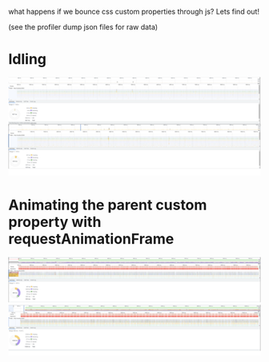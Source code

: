 what happens if we bounce css custom properties through js? Lets find out!

(see the profiler dump json files for raw data)

# Idling
![perf](idle-static-vs-dynamic-perf.png)

# Animating the parent custom property with requestAnimationFrame
![perf](animated-static-vs-dynamic-perf.png)
